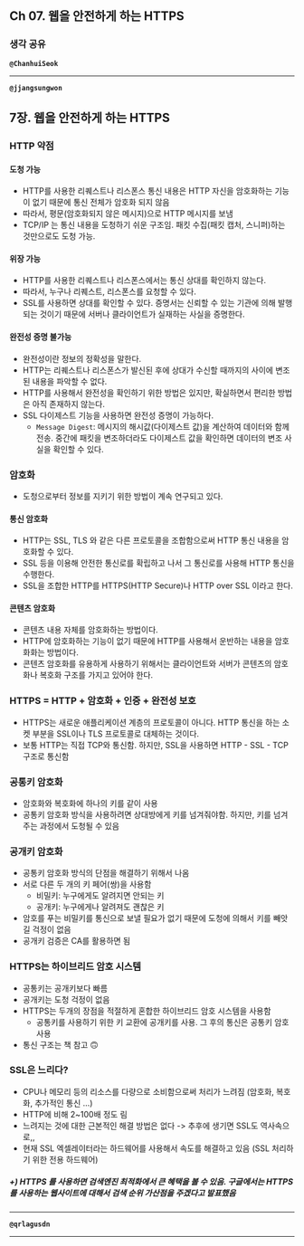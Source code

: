 ## **Ch 07. 웹을 안전하게 하는 HTTPS**

### **생각 공유**

**`@ChanhuiSeok`**

---

**`@jjangsungwon`** 
## 7장. 웹을 안전하게 하는 HTTPS

### HTTP 약점
#### 도청 가능
- HTTP를 사용한 리퀘스트나 리스폰스 통신 내용은 HTTP 자신을 암호화하는 기능이 없기 때문에 통신 전체가 암호화 되지 않음
- 따라서, 평문(암호화되지 않은 메시지)으로 HTTP 메시지를 보냄
- TCP/IP 는 통신 내용을 도청하기 쉬운 구조임. 패킷 수집(패킷 캡처, 스니퍼)하는 것만으로도 도청 가능. 

#### 위장 가능
- HTTP를 사용한 리퀘스트나 리스폰스에서는 통신 상대를 확인하지 않는다.
- 따라서, 누구나 리퀘스트, 리스폰스를 요청할 수 있다.
- SSL를 사용하면 상대를 확인할 수 있다. 증명서는 신뢰할 수 있는 기관에 의해 발행되는 것이기 때문에 서버나 클라이언트가 실재하는 사실을 증명한다.

#### 완전성 증명 불가능
- 완전성이란 정보의 정확성을 말한다.
- HTTP는 리퀘스트나 리스폰스가 발신된 후에 상대가 수신할 때까지의 사이에 변조된 내용을 파악할 수 없다.
- HTTP를 사용해서 완전성을 확인하기 위한 방법은 있지만, 확실하면서 편리한 방법은 아직 존재하지 않는다.
- SSL 다이제스트 기능을 사용하면 완전성 증명이 가능하다.
  - `Message Digest`: 메시지의 해시값(다이제스트 값)을 계산하여 데이터와 함께 전송. 중간에 패킷을 변조하더라도 다이제스트 값을 확인하면 데이터의 변조 사실을 확인할 수 있다. 

### 암호화
- 도청으로부터 정보를 지키기 위한 방법이 계속 연구되고 있다.

#### 통신 암호화
- HTTP는 SSL, TLS 와 같은 다른 프로토콜을 조합함으로써 HTTP 통신 내용을 암호화할 수 있다.
- SSL 등을 이용해 안전한 통신로를 확립하고 나서 그 통신로를 사용해 HTTP 통신을 수행한다.
- SSL을 조합한 HTTP를 HTTPS(HTTP Secure)나 HTTP over SSL 이라고 한다.

#### 콘텐츠 암호화
- 콘텐츠 내용 자체를 암호화하는 방법이다.
- HTTP에 암호화하는 기능이 없기 때문에 HTTP를 사용해서 운반하는 내용을 암호화화는 방법이다.
- 콘텐츠 암호화를 유용하게 사용하기 위해서는 클라이언트와 서버가 콘텐츠의 암호화나 복호화 구조를 가지고 있어야 한다.

### HTTPS = HTTP + 암호화 + 인증 + 완전성 보호
- HTTPS는 새로운 애플리케이션 계층의 프로토콜이 아니다. HTTP 통신을 하는 소켓 부분을 SSL이나 TLS 프로토콜로 대체하는 것이다.
- 보통 HTTP는 직접 TCP와 통신함. 하지만, SSL을 사용하면 HTTP - SSL - TCP 구조로 통신함

### 공통키 암호화
- 암호화와 복호화에 하나의 키를 같이 사용
- 공통키 암호화 방식을 사용하려면 상대방에게 키를 넘겨줘야함. 하지만, 키를 넘겨주는 과정에서 도청될 수 있음

### 공개키 암호화
- 공통키 암호화 방식의 단점을 해결하기 위해서 나옴
- 서로 다른 두 개의 키 페어(쌍)을 사용함
  - 비밀키: 누구에게도 알려지면 안되는 키
  - 공개키: 누구에게나 알려져도 괜찮은 키
- 암호를 푸는 비밀키를 통신으로 보낼 필요가 없기 때문에 도청에 의해서 키를 빼앗길 걱정이 없음
- 공개키 검증은 CA를 활용하면 됨

### HTTPS는 하이브리드 암호 시스템
- 공통키는 공개키보다 빠름
- 공개키는 도청 걱정이 없음
- HTTPS는 두개의 장점을 적절하게 혼합한 하이브리드 암호 시스템을 사용함
  - 공통키를 사용하기 위한 키 교환에 공개키를 사용. 그 후의 통신은 공통키 암호 사용
- 통신 구조는 책 참고 🙃

### SSL은 느리다?
- CPU나 메모리 등의 리소스를 다량으로 소비함으로써 처리가 느려짐 (암호화, 복호화, 추가적인 통신 ...)
- HTTP에 비해 2~100배 정도 림
- 느려지는 것에 대한 근본적인 해결 방법은 없다 -> 추후에 생기면 SSL도 역사속으로,,
- 현재 SSL 엑셀레이터라는 하드웨어를 사용해서 속도를 해결하고 있음 (SSL 처리하기 위한 전용 하드웨어)

##### +) HTTPS 를 사용하면 검색엔진 최적화에서 큰 혜택을 볼 수 있음. 구글에서는 HTTPS를 사용하는 웹사이트에 대해서 검색 순위 가산점을 주겠다고 발표했음
---

**`@qrlagusdn`** 

---

